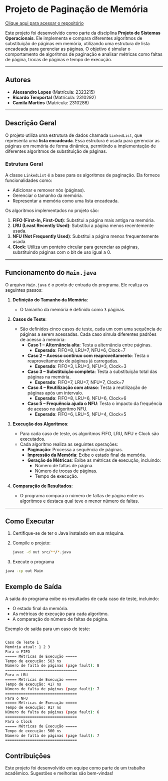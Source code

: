 # Projeto de Paginação de Memória

[Clique aqui para acessar o repositório](https://github.com/AlexsandroLBS/PaginacaoSO)

Este projeto foi desenvolvido como parte da disciplina **Projeto de Sistemas Operacionais**. Ele implementa e compara diferentes algoritmos de substituição de páginas em memória, utilizando uma estrutura de lista encadeada para gerenciar as páginas. O objetivo é simular o comportamento de algoritmos de paginação e analisar métricas como faltas de página, trocas de páginas e tempo de execução.

---

## **Autores**
- **Alexsandro Lopes** (Matrícula: 2323215)
- **Ricardo Temportal** (Matrícula: 2310292)
- **Camila Martins** (Matrícula: 2310286)

---

## **Descrição Geral**
O projeto utiliza uma estrutura de dados chamada `LinkedList`, que representa uma **lista encadeada**. Essa estrutura é usada para gerenciar as páginas em memória de forma dinâmica, permitindo a implementação de diferentes algoritmos de substituição de páginas.

### **Estrutura Geral**
A classe `LinkedList` é a base para os algoritmos de paginação. Ela fornece funcionalidades como:
- Adicionar e remover nós (páginas).
- Gerenciar o tamanho da memória.
- Representar a memória como uma lista encadeada.

Os algoritmos implementados no projeto são:
1. **FIFO (First-In, First-Out)**: Substitui a página mais antiga na memória.
2. **LRU (Least Recently Used)**: Substitui a página menos recentemente usada.
3. **NFU (Not Frequently Used)**: Substitui a página menos frequentemente usada.
4. **Clock**: Utiliza um ponteiro circular para gerenciar as páginas, substituindo páginas com o bit de uso igual a 0.

---

## **Funcionamento do `Main.java`**
O arquivo `Main.java` é o ponto de entrada do programa. Ele realiza os seguintes passos:

1. **Definição do Tamanho da Memória**:
   - O tamanho da memória é definido como `3` páginas.

2. **Casos de Teste**:
   - São definidos cinco casos de teste, cada um com uma sequência de páginas a serem acessadas. Cada caso simula diferentes padrões de acesso à memória:
     - **Caso 1 – Alternância alta**: Testa a alternância entre páginas.
       - **Esperado**: FIFO=8, LRU=7, NFU=6, Clock=7
     - **Caso 2 – Acesso contínuo com reaproveitamento**: Testa o reaproveitamento de páginas já carregadas.
       - **Esperado**: FIFO=3, LRU=3, NFU=3, Clock=3
     - **Caso 3 – Substituição completa**: Testa a substituição total das páginas na memória.
       - **Esperado**: FIFO=7, LRU=7, NFU=7, Clock=7
     - **Caso 4 – Reutilização com atraso**: Testa a reutilização de páginas após um intervalo.
       - **Esperado**: FIFO=8, LRU=6, NFU=6, Clock=6
     - **Caso 5 – Frequência ajuda o NFU**: Testa o impacto da frequência de acesso no algoritmo NFU.
       - **Esperado**: FIFO=6, LRU=5, NFU=4, Clock=5

    

3. **Execução dos Algoritmos**:
   - Para cada caso de teste, os algoritmos FIFO, LRU, NFU e Clock são executados.
   - Cada algoritmo realiza as seguintes operações:
     - **Paginação**: Processa a sequência de páginas.
     - **Impressão da Memória**: Exibe o estado final da memória.
     - **Geração de Métricas**: Exibe as métricas de execução, incluindo:
       - Número de faltas de página.
       - Número de trocas de páginas.
       - Tempo de execução.

4. **Comparação de Resultados**:
   - O programa compara o número de faltas de página entre os algoritmos e destaca qual teve o menor número de faltas.

---

## **Como Executar**
1. Certifique-se de ter o Java instalado em sua máquina.
2. Compile o projeto:
   ```bash
   javac -d out src/**/*.java
   ```

3. Execute o programa
  ```bash
  java -cp out Main
   ```


## **Exemplo de Saída**
A saída do programa exibe os resultados de cada caso de teste, incluindo:
- O estado final da memória.
- As métricas de execução para cada algoritmo.
- A comparação do número de faltas de página.

Exemplo de saída para um caso de teste:
```bash

Caso de Teste 1
Memória atual: 1 2 3
Para o FIFO
===== Métricas de Execução =====
Tempo de execução: 583 ns
Número de falta de páginas (page fault): 8
================================
Para o LRU
===== Métricas de Execução =====
Tempo de execução: 417 ns
Número de falta de páginas (page fault): 7
================================
Para o NFU
===== Métricas de Execução =====
Tempo de execução: 917 ns
Número de falta de páginas (page fault): 6
================================
Para o Clock
===== Métricas de Execução =====
Tempo de execução: 500 ns
Número de falta de páginas (page fault): 7
================================
```


## Contribuições
Este projeto foi desenvolvido em equipe como parte de um trabalho acadêmico. Sugestões e melhorias são bem-vindas!